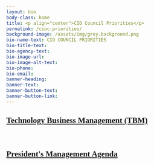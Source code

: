 ```yaml
---
layout: bio
body-class: home
title: <p align="center">CIO Council Priorities</p>
permalink: /cioc-priorities/
background-image: /assets/img/grey.background.png
bio-name-text: CIO COUNCIL PRIORITIES
bio-title-text: 
bio-agency-text: 
bio-image-url: 
bio-image-alt-text: 
bio-phone: 
bio-email: 
banner-heading: 
banner-text: 
banner-button-text: 
banner-button-link: 
---
```


<h2 style="font-family:Poppins"><a href="https://www.cio.gov/cioc-priority-tbm/">Technology Business Management (TBM)</a></h2>
<br/>
<h2 style="font-family:Poppins"><a href="https://www.cio.gov/2018/03/20/presidents-management-agenda-release/">President's Management Agenda</a></h2>


